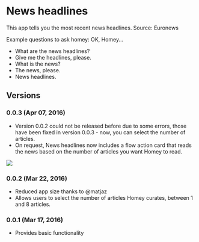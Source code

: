 # News headlines
        
This app tells you the most recent news headlines.
Source: Euronews

Example questions to ask homey:
OK, Homey...

* What are the news headlines?
* Give me the headlines, please.
* What is the news?
* The news, please.
* News headlines.

## Versions

### 0.0.3 (Apr 07, 2016)
* Version 0.0.2 could not be released before due to some errors, those have been fixed in version 0.0.3 - now, you can select the number of articles.
* On request, News headlines now includes a flow action card that reads the news based on the number of articles you want Homey to read.

![](http://i.imgur.com/9qTMS9Q.png)

### 0.0.2 (Mar 22, 2016)
* Reduced app size thanks to @matjaz
* Allows users to select the number of articles Homey curates, between 1 and 8 articles.

### 0.0.1 (Mar 17, 2016)
* Provides basic functionality 